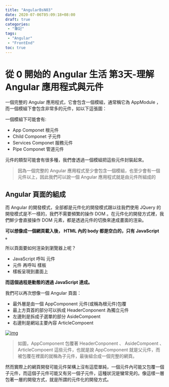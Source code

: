```yaml
---
title: "AngularBsN03"
date: 2020-07-06T05:09:18+08:00
draft: true
categories:
 - "筆記"
tags:
 - "Angular"
 - "FrontEnd"
toc: true
---
```


# 從 0 開始的 Angular 生活 第3天-理解 Angular 應用程式與元件
<!--more-->

一個完整的 Angular 應用程式，它會包含一個模組，通常稱它為 AppModule ，而一個模組下會包含非常多的元件，如以下這張圖：





一個模組下可能會有:

- App Componet 根元件
- Child Componet 子元件
- Services Componet 服務元件
- Pipe Componet 管道元件

元件的類型可能會有很多種，我們會透過一個模組把這些元件封裝起來。

> 因為一個完整的 Angular 應用程式至少會包含一個模組，也至少會有一個元件以上，因此我們可以說一個 Angular 應用程式就是由元件所組成的

## Angular 頁面的組成

而 Angular 的開發模式，全部都是元件化的開發模式跟以往我們使用 JQuery 的開發模式是不一樣的，我們不需要頻繁的操作 DOM 。在元件化的開發方式裡，我們鮮少會直接操作 DOM 元素，都是透過元件的切換來達成畫面的渲染。

**可以想像成一個網頁載入後， HTML 內的 body 都是空白的，只有 JavaScript 。**

所以頁面要如何渲染到瀏覽器上呢？

- JavaScript 呼叫 元件
- 元件 再呼叫 樣板
- 樣板呈現到畫面上

**而這個過程是動態的透過 JavaScript 達成。**

我們可以再次想像一個 Angular 頁面：

- 最外層是由一個 AppComponent 元件(或稱為根元件)包覆
- 最上方頁首的部分可以拆成 HeaderConponent 為獨立元件
- 左邊則是拆成子選單的部分 AsideCompoent
- 右邊則是網站主要內容 ArticleCompoent

[![img](https://i.imgur.com/KU2LunY.png)](https://i.imgur.com/KU2LunY.png)

> 如圖，AppComponent 包覆著 HeaderConponent 、 AsideCompoent 、 ArticleCompoent 這些元件，也就是說 AppComponent 就是父元件，而被包覆在裡面的就稱為子元件，最後組合成一個完整的網頁。

然而實際上的網頁開發可能元件架構上沒有這麼單純，一個元件內可能又包覆一個子元件，而這個子元件可能又有另一個子元件，這種狀況是蠻常見的。像這樣一層包著一層的開發方式，就是所謂的元件化的開發方式。

